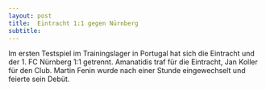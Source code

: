 ```yaml
---
layout: post
title:  Eintracht 1:1 gegen Nürnberg
subtitle:  
---
```


Im ersten Testspiel im Trainingslager in Portugal hat sich die Eintracht und der 1. FC Nürnberg 1:1 getrennt. Amanatidis traf für die Eintracht, Jan Koller für den Club. Martin Fenin wurde nach einer Stunde eingewechselt und feierte sein Debüt.


